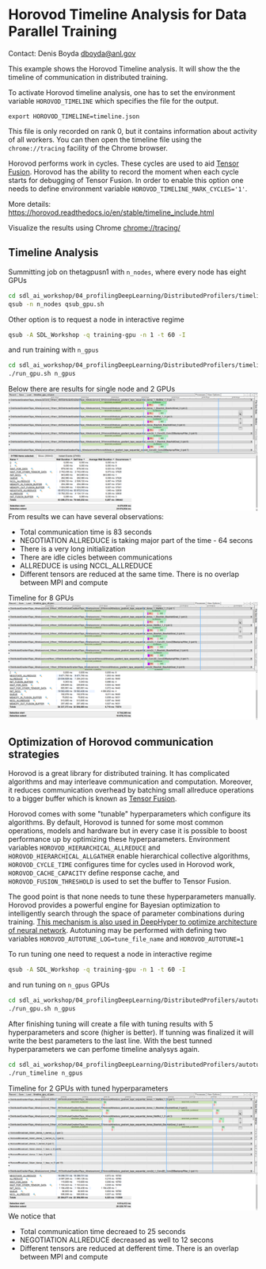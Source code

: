 # Horovod Timeline Analysis for Data Parallel Training

Contact: Denis Boyda <dboyda@anl.gov>

This example shows the Horovod Timeline analysis. It will show the the timeline of communication in distributed training. 

To activate Horovod timeline analysis, one has to set the environment variable ```HOROVOD_TIMELINE``` which specifies the file for the output. 
```
export HOROVOD_TIMELINE=timeline.json
```
This file is only recorded on rank 0, but it contains information about activity of all workers. You can then open the timeline file using the `chrome://tracing` facility of the Chrome browser.

Horovod performs work in cycles. These cycles are used to aid [Tensor Fusion](https://github.com/horovod/horovod/blob/master/docs/tensor-fusion.rst). Horovod has the ability to record the moment when each cycle starts for debugging of Tensor Fusion. In order to enable this option one needs to define environment variable `HOROVOD_TIMELINE_MARK_CYCLES='1'`.


More details: https://horovod.readthedocs.io/en/stable/timeline_include.html

Visualize the results using Chrome [chrome://tracing/](chrome://tracing/)


## Timeline Analysis
Summitting job on thetagpusn1 with `n_nodes`, where every node has eight GPUs

```bash
cd sdl_ai_workshop/04_profilingDeepLearning/DistributedProfilers/timeline
qsub -n n_nodes qsub_gpu.sh
```
Other option is to request a node in interactive regime
```bash
qsub -A SDL_Workshop -q training-gpu -n 1 -t 60 -I
```
and run training with `n_gpus`
```bash
cd sdl_ai_workshop/04_profilingDeepLearning/DistributedProfilers/timeline
./run_gpu.sh n_gpus
```
Below there are results for single node and 2 GPUs
![ThetaGPUHorovodTimeline](ThetaGPUHorovodTimeline.png)
From results we can have several observations:
   - Total communication time is 83 seconds
   - NEGOTIATION ALLREDUCE is taking major part of the time - 64 secons
   - There is a very long initialization
   - There are idle cicles between communications
   - ALLREDUCE is using NCCL_ALLREDUCE
   - Different tensors are reduced at the same time. There is no overlap between MPI and compute


Timeline for 8 GPUs
![ThetaGPUHorovodTimeline8](ThetaGPUHorovodTimeline8.png)

## Optimization of Horovod communication strategies

Horovod is a great library for distributed training. It has complicated algorithms and may interleave communication and computation. Moreover, it reduces communication overhead by batching small allreduce operations to a bigger buffer which is known as [Tensor Fusion](https://github.com/horovod/horovod/blob/master/docs/tensor-fusion.rst). 

Horovod comes with some "tunable" hyperparameters which configure its algorithms. By default, Horovod is tunned for some most common operations, models and hardware but in every case it is possible to boost performance up by optimizing these hyperparameters. Environment variables `HOROVOD_HIERARCHICAL_ALLREDUCE` and `HOROVOD_HIERARCHICAL_ALLGATHER` enable hierarchical collective algorithms, `HOROVOD_CYCLE_TIME` configures time for cycles used in Horovod work, `HOROVOD_CACHE_CAPACITY` define response cache, and `HOROVOD_FUSION_THRESHOLD` is used to set the buffer to Tensor Fusion.

The good point is that none needs to tune these hyperparameters manually. Horovod provides a powerful engine for Bayesian optimization to intelligently search through the space of parameter combinations during training. [This mechanism is also used in DeepHyper to optimize architecture of neural network](../../../../03_distributedHyperOpt/README.md). Autotuning may be performed with defining two variables `HOROVOD_AUTOTUNE_LOG=tune_file_name` and `HOROVOD_AUTOTUNE=1`

To run tuning one need to request a node in interactive regime
```bash
qsub -A SDL_Workshop -q training-gpu -n 1 -t 60 -I
```
and run tuning on `n_gpus` GPUs
```bash
cd sdl_ai_workshop/04_profilingDeepLearning/DistributedProfilers/autotune
./run_gpu.sh n_gpus
```
After finishing tuning will create a file with tuning results with 5 hyperparameters and score (higher is better). If tunning was finalized it will write the best parameters to the last line. With the best tunned hyperparameters we can perfome timeline analysys again. 
```bash
cd sdl_ai_workshop/04_profilingDeepLearning/DistributedProfilers/autotune
./run_timeline n_gpus
```
Timeline for 2 GPUs with tuned hyperparameters
![ThetaGPUHorovodTimelineTunned](ThetaGPUHorovodTimelineTunned.png)
We notice that
   - Total communication time decreaed to 25 seconds
   - NEGOTIATION ALLREDUCE decreased as well to 12 secons
   - Different tensors are reduced at defferent time. There is an overlap between MPI and compute

